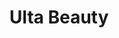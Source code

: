 ---
title: "Ulta Beauty"
url: /pittsburgh/ulta-beauty-settlers-ridge-center-drive/
shop: Kosmetik
---